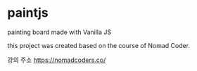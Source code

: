 # paintjs
painting board made with Vanilla JS

this project was created based on the course of Nomad Coder.

강의 주소
https://nomadcoders.co/
